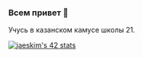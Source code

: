### Всем привет 👋
Учусь в казанском камусе школы 21.

[![jaeskim's 42 stats](https://badge42.herokuapp.com/api/stats/fhanh?darkmode=true&privacyEmail=true)](https://github.com/JaeSeoKim/badge42)
<!--
**Fhanh/Fhanh** is a ✨ _special_ ✨ repository because its `README.md` (this file) appears on your GitHub profile.

Here are some ideas to get you started:

- 🔭 I’m currently working on ...
- 🌱 I’m currently learning ...
- 👯 I’m looking to collaborate on ...
- 🤔 I’m looking for help with ...
- 💬 Ask me about ...
- 📫 How to reach me: ...
- 😄 Pronouns: ...
- ⚡ Fun fact: ...
-->
